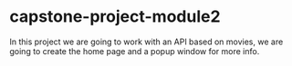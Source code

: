 # capstone-project-module2
In this project we are going to work with an API based on movies, we are going to create the home page and a popup window for more info.
